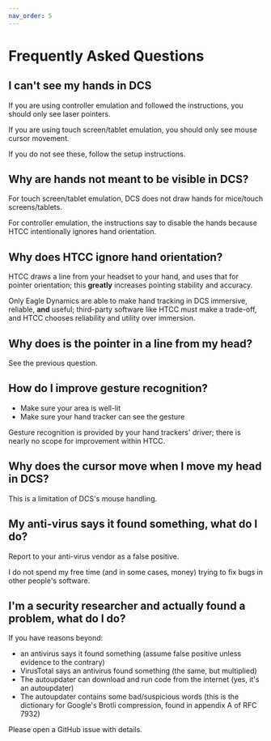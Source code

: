 ```yaml
---
nav_order: 5
---
```


# Frequently Asked Questions

## I can't see my hands in DCS

If you are using controller emulation and followed the instructions, you should only see laser pointers.

If you are using touch screen/tablet emulation, you should only see mouse cursor movement.

If you do not see these, follow the setup instructions.

## Why are hands not meant to be visible in DCS?

For touch screen/tablet emulation, DCS does not draw hands for mice/touch screens/tablets.

For controller emulation, the instructions say to disable the hands because HTCC intentionally ignores hand orientation.

## Why does HTCC ignore hand orientation?

HTCC draws a line from your headset to your hand, and uses that for pointer orientation; this **greatly** increases pointing stability and accuracy.

Only Eagle Dynamics are able to make hand tracking in DCS immersive, reliable, **and** useful; third-party software like HTCC must make a trade-off, and HTCC chooses reliability and utility over immersion.

## Why does is the pointer in a line from my head?

See the previous question.

## How do I improve gesture recognition?

- Make sure your area is well-lit
- Make sure your hand tracker can see the gesture

Gesture recognition is provided by your hand trackers' driver; there is nearly no scope for improvement within HTCC.

## Why does the cursor move when I move my head in DCS?

This is a limitation of DCS's mouse handling.

## My anti-virus says it found something, what do I do?

Report to your anti-virus vendor as a false positive.

I do not spend my free time (and in some cases, money) trying to fix bugs in other people's software.

## I'm a security researcher and actually found a problem, what do I do?

If you have reasons beyond:

- an antivirus says it found something (assume false positive unless evidence to the contrary)
- VirusTotal says an antivirus found something (the same, but multiplied)
- The autoupdater can download and run code from the internet (yes, it's an autoupdater)
- The autoupdater contains some bad/suspicious words (this is the dictionary for Google's Brotli compression, found in appendix A of RFC 7932)

Please open a GitHub issue with details.